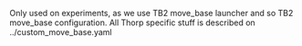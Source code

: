 Only used on experiments, as we use TB2 move_base launcher and so TB2 move_base
configuration. All Thorp specific stuff is described on ../custom_move_base.yaml